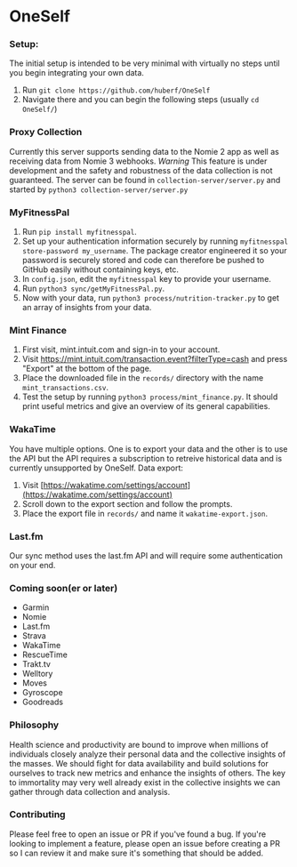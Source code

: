 # OneSelf

### Setup:

The initial setup is intended to be very minimal with virtually no steps until
you begin integrating your own data.
1. Run `git clone https://github.com/huberf/OneSelf`
2. Navigate there and you can begin the following steps (usually `cd OneSelf/`)

### Proxy Collection
Currently this server supports sending data to the Nomie 2 app as well as
receiving data from Nomie 3 webhooks.
*Warning* This feature is under development and the safety and robustness of the
data collection is not guaranteed.
The server can be found in `collection-server/server.py` and started by
`python3 collection-server/server.py`

### MyFitnessPal
1. Run `pip install myfitnesspal`.
2. Set up your authentication information securely by running `myfitnesspal
   store-password my_username`. The package creator engineered it so your
   password is securely stored and code can therefore be pushed to GitHub easily
   without containing keys, etc.
3. In `config.json`, edit the `myfitnesspal` key to provide your username.
4. Run `python3 sync/getMyFitnessPal.py`.
5. Now with your data, run `python3 process/nutrition-tracker.py` to get an
   array of insights from your data.

### Mint Finance
1. First visit, mint.intuit.com and sign-in to your account.
2. Visit https://mint.intuit.com/transaction.event?filterType=cash and press
   "Export" at the bottom of the page.
3. Place the downloaded file in the `records/` directory with the name
   `mint_transactions.csv`.
4. Test the setup by running `python3 process/mint_finance.py`. It should print
   useful metrics and give an overview of its general capabilities.

### WakaTime

You have multiple options. One is to export your data and the other is to use
the API but the API requires a subscription to retreive historical data and is
currently unsupported by OneSelf.
Data export:
1. Visit [https://wakatime.com/settings/account](https://wakatime.com/settings/account)
2. Scroll down to the export section and follow the prompts.
3. Place the export file in `records/` and name it `wakatime-export.json`.

### Last.fm

Our sync method uses the last.fm API and will require some authentication on
your end.

### Coming soon(er or later)
* Garmin
* Nomie
* Last.fm
* Strava
* WakaTime
* RescueTime
* Trakt.tv
* Welltory
* Moves
* Gyroscope
* Goodreads

### Philosophy
Health science and productivity are bound to improve when millions of
individuals closely analyze their personal data and the collective insights of
the masses. We should fight for data availability and build solutions for
ourselves to track new metrics and enhance the insights of others. The key to
immortality may very well already exist in the collective insights we can gather
through data collection and analysis.

### Contributing
Please feel free to open an issue or PR if you've found a bug. If you're looking
to implement a feature, please open an issue before creating a PR so I can
review it and make sure it's something that should be added.
